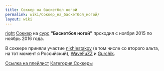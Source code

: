 ```yaml
---
title: Соккер на баскетбол ногой
permalink: wiki/Соккер_на_баскетбол_ногой/
layout: wiki
---
```


[right](Файл:Баскетбол_ногой.jpg "wikilink") [Соккер](Соккер "wikilink")
на [сурс](Термины#С "wikilink") **"Баскетбол ногой"** проходил с ноября
2015 по ноябрь 2016 года.

В соккере приняли участие [nixhlestakov](nixhlestakov "wikilink") (в том
числе со второго альта, на тот момент я Российский),
[WaveFuZZ](/wiki/WaveFuZZ "wikilink") и [Gurchik](Gurchik "wikilink").

[Ссылка на
плейлист](https://www.youtube.com/playlist?list=PLzU8EUOwEsX4Qm4FoaDhh82mhi5EAqAOR)
[Категория:Соккеры](Категория:Соккеры "wikilink")
